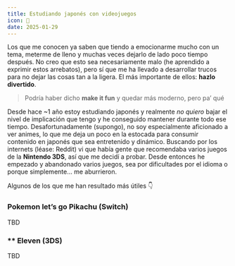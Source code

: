 ```yaml
---
title: Estudiando japonés con videojuegos
icon: 👾
date: 2025-01-29
---
```

Los que me conocen ya saben que tiendo a emocionarme mucho con un tema, meterme de lleno y muchas veces dejarlo de lado poco
tiempo después. No creo que esto sea necesariamente malo (he aprendido a exprimir estos arrebatos), pero sí que me ha llevado
a desarrollar trucos para no dejar las cosas tan a la ligera. El más importante de ellos: **hazlo divertido**.

> Podría haber dicho **make it fun** y quedar más moderno, pero pa’ qué

Desde hace ~1 año estoy estudiando japonés y realmente _no quiero_ bajar el nivel de implicación que tengo y he conseguido
mantener durante todo ese tiempo. Desafortunadamente (supongo), no soy especialmente aficionado a ver animes, lo que me deja
un poco en la estocada para consumir contenido en japonés que sea entretenido y dinámico. Buscando por los internets (léase: Reddit)
vi que había gente que recomendaba varios juegos de la **Nintendo 3DS**, así que me decidí a probar. Desde entonces he empezado y
abandonado varios juegos, sea por dificultades por el idioma o porque simplemente… me aburrieron.

Algunos de los que me han resultado más útiles 👇

### Pokemon let’s go Pikachu (Switch)

TBD

### ** Eleven (3DS)

TBD
